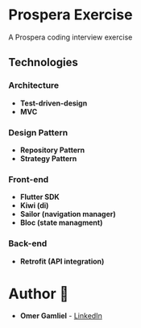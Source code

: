 # Prospera Exercise

A Prospera coding interview exercise

## Technologies

### Architecture

- **Test-driven-design**
- **MVC**

### Design Pattern

- **Repository Pattern**
- **Strategy Pattern**

### Front-end

- **Flutter SDK**
- **Kiwi (di)**
- **Sailor (navigation manager)**
- **Bloc (state managment)**

### Back-end

- **Retrofit (API integration)**

# Author 🙋

- **Omer Gamliel** - [LinkedIn](https://www.linkedin.com/in/omer-gamliel-6a813a188/)
